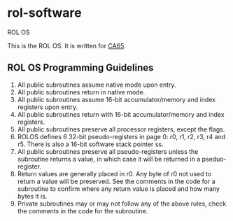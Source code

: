 # rol-software
ROL OS

This is the ROL OS. It is written for [CA65](https://cc65.github.io).

## ROL OS Programming Guidelines

1. All public subroutines assume native mode upon entry.
2. All public subroutines return in native mode.
3. All public subroutines assume 16-bit accumulator/memory and index 
registers upon entry.
4. All public subroutines return with 16-bit accumulator/memory and index registers.
5. All public subroutines preserve all processor registers, except the flags.
6. ROLOS defines 6 32-bit pseudo-registers in page 0: r0, r1, r2, r3, r4 and r5. There is also a 16-bit software stack pointer ss.
7. All public subroutines preserve all pseudo-registers unless the subroutine returns a value, in which case it will be returned in a pseduo-register.
8. Return values are generally placed in r0. Any byte of r0 not used to return a value will be preserved. See the comments in the code for a subroutine to confirm where any return value is placed and how many bytes it is.
9. Private subroutines may or may not follow any of the above rules, check the comments in the code for the subroutine.
